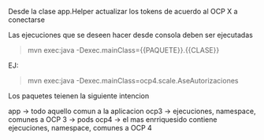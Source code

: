 Desde la clase app.Helper actualizar los tokens de acuerdo al OCP X a conectarse

Las ejecuciones que se deseen hacer desde consola deben ser ejecutadas

> mvn exec:java -Dexec.mainClass={{PAQUETE}}.{{CLASE}}

EJ:

> mvn exec:java -Dexec.mainClass=ocp4.scale.AseAutorizaciones


Los paquetes teienen la siguiente intencion

 app -> todo aquello comun a la aplicacion
 ocp3 -> ejecuciones, namespace, comunes a OCP 3
   -> pods
 ocp4 -> el mas enrriquesido contiene ejecuciones, namespace, comunes a OCP 4